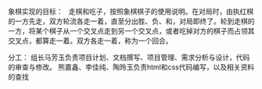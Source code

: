 
象棋实现的目标：
   走棋和吃子，按照象棋棋子的使用说明。在对局时，由执红棋的一方先走，双方轮流各走一着，直至分出胜、负、和，对局即终了。轮到走棋的一方，将某个棋子从一个交叉点走到另一个交叉点，或者吃掉对方的棋子而占领其交叉点，都算走一着。双方各走一着，称为一个回合。
 
 
 
 分工：
组长马芳玉负责项目计划、文档撰写、项目管理、需求分析与设计，代码的审查与修改。
熊嘉鑫、李佳纯、陶玲玉负责html和css代码编写，以及相关资料的查找
